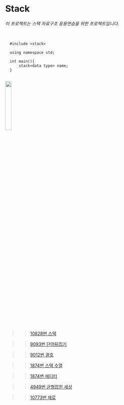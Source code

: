 # Stack

###### 이 프로젝트는 스택 자료구조 응용연습을 위한 프로젝트입니다.

<pre>
  <code>
  #include &lt;stack&gt;
  
  using namespace std;
  
  int main(){
      stack&lt;data type&gt; name;
  }
  </code>
</pre>

<img src = "http://onlinejudgeimages.s3-ap-northeast-1.amazonaws.com/images/big-square.png" width = "20%"></img>

>   >[10828번 스택](https://www.acmicpc.net/problem/10828)

>   >[9093번 단어뒤집기](https://www.acmicpc.net/problem/9093)

>   >[9012번 괄호](boj.kr/9012)

>   >[1874번 스택 수열](boj.kr/1874)

>   >[1874번 에디터](boj.kr/1406)

>   >[4949번 균형잡힌 세상](boj.kr/4949)

>   >[10773번 제로](boj.kr/10773)